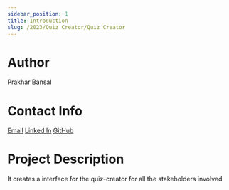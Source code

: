 ```yaml
---
sidebar_position: 1
title: Introduction
slug: /2023/Quiz Creator/Quiz Creator
---
```


# Author
Prakhar Bansal

# Contact Info

[Email](mailto:prakharb56@gmail.com)
[Linked In](https://www.linkedin.com/in/pb3031/)
[GitHub](https://github.com/Prakhar-commits)

# Project Description

It creates a interface for the quiz-creator for all the stakeholders involved

